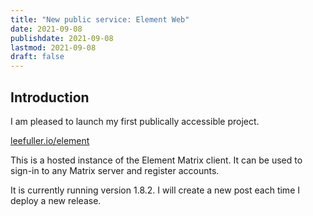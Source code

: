 ```yaml
---
title: "New public service: Element Web"
date: 2021-09-08
publishdate: 2021-09-08
lastmod: 2021-09-08
draft: false
---
```


## Introduction

I am pleased to launch my first publically accessible project.

[leefuller.io/element](https://leefuller.io/element)

This is a hosted instance of the Element Matrix client. It can be used to sign-in to any Matrix server and register accounts. 

It is currently running version 1.8.2. I will create a new post each time I deploy a new release. 




